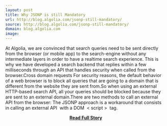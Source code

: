 ```yaml
---
layout: post
title: Why JSONP is still Mandatory
url: http://blog.algolia.com/jsonp-still-mandatory/
source: http://blog.algolia.com/jsonp-still-mandatory/
domain: blog.algolia.com
image: 
---
```


<p>At Algolia, we are convinced that search queries need to be sent directly from the browser (or mobile app) to the search-engine without any intermediate layers in order to have a realtime search experience. This is why we have developed a search backend that replies within a few milliseconds through an API that handles security when called from the browser.Cross domain requests For security reasons, the default behavior of a web browser is to block all queries that are going to a domain that is different from the website they are sent from.So when using an external HTTP-based search API, all your queries should be blocked because they are sent to an external domain.There are two methods to call an external API from the browser: The JSONP approach is a workaround that consists in calling an external API  with a DOM  &lt; script &gt;  tag.</p>
<center><p><a href="http://blog.algolia.com/jsonp-still-mandatory/" style='padding:25px; font-sze:18px; font-weight: bold;'>Read Full Story</a></p></center>
